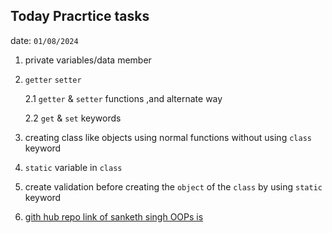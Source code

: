 ##  Today Pracrtice tasks

date: `01/08/2024`

1. private variables/data member 
2. `getter` `setter`

    2.1 `getter` & `setter` functions ,and alternate way 

    2.2 `get` & `set` keywords

3. creating class like objects using normal functions without using `class` keyword

4. `static` variable in `class`
5.  create validation before creating the `object` of the `class` by using `static` keyword

6. [gith hub repo link of sanketh singh OOPs is][def]

[def]: https://github.com/singhsanket143/Object-Oriented-Programming-In-JS